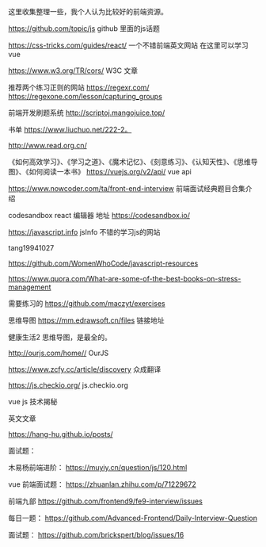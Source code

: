 这里收集整理一些，我个人认为比较好的前端资源。

https://github.com/topic/js    github 里面的js话题

https://css-tricks.com/guides/react/  一个不错前端英文网站   在这里可以学习vue

https://www.w3.org/TR/cors/     W3C 文章


推荐两个练习正则的网站
https://regexr.com/  
https://regexone.com/lesson/capturing_groups

前端开发刷题系统  http://scriptoj.mangojuice.top/

书单    https://www.liuchuo.net/222-2。

http://www.read.org.cn/

《如何高效学习》、《学习之道》、《魔术记忆》、《刻意练习》、《认知天性》、《思维导图》、《如何阅读一本书》
https://vuejs.org/v2/api/  vue api


https://www.nowcoder.com/ta/front-end-interview  前端面试经典题目合集介绍

codesandbox  react 编辑器 地址 https://codesandbox.io/

https://javascript.info  jsInfo 不错的学习js的网站

tang19941027

https://github.com/WomenWhoCode/javascript-resources


https://www.quora.com/What-are-some-of-the-best-books-on-stress-management

需要练习的
https://github.com/maczyt/exercises


思维导图
https://mm.edrawsoft.cn/files  链接地址

健康生活2 思维导图，是最全的。

http://ourjs.com/home//   OurJS

https://www.zcfy.cc/article/discovery  众成翻译

https://js.checkio.org/  js.checkio.org


vue js 技术揭秘

英文文章

https://hang-hu.github.io/posts/

面试题： 

木易杨前端进阶： https://muyiy.cn/question/js/120.html

vue 前端面试题：  https://zhuanlan.zhihu.com/p/71229672

前端九部 https://github.com/frontend9/fe9-interview/issues

每日一题： https://github.com/Advanced-Frontend/Daily-Interview-Question

面试题： https://github.com/brickspert/blog/issues/16










